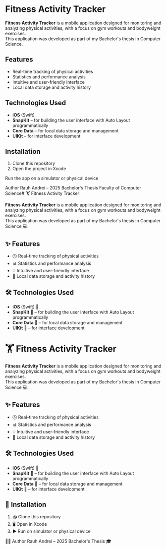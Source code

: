 # Fitness Activity Tracker

**Fitness Activity Tracker** is a mobile application designed for monitoring and analyzing physical activities, with a focus on gym workouts and bodyweight exercises.  
This application was developed as part of my Bachelor's thesis in Computer Science.

## Features
- Real-time tracking of physical activities
- Statistics and performance analysis
- Intuitive and user-friendly interface
- Local data storage and activity history

## Technologies Used
- **iOS** (Swift)
- **SnapKit** – for building the user interface with Auto Layout programmatically
- **Core Data** – for local data storage and management
- **UIKit** – for interface development

## Installation
1. Clone this repository
2. Open the project in Xcode

Run the app on a simulator or physical device

Author
Rauh Andrei – 2025 Bachelor's Thesis
Faculty of Computer Science# 🏋️ Fitness Activity Tracker

**Fitness Activity Tracker** is a mobile application designed for monitoring and analyzing physical activities, with a focus on gym workouts and bodyweight exercises.  
This application was developed as part of my Bachelor's thesis in Computer Science 💻.

## ✨ Features
- 🕒 Real-time tracking of physical activities
- 📊 Statistics and performance analysis
- 💡 Intuitive and user-friendly interface
- 💾 Local data storage and activity history

## 🛠 Technologies Used
- **iOS** (Swift) 🍏
- **SnapKit** 📏 – for building the user interface with Auto Layout programmatically
- **Core Data** 💽 – for local data storage and management
- **UIKit** 🎨 – for interface development
# 🏋️ Fitness Activity Tracker

**Fitness Activity Tracker** is a mobile application designed for monitoring and analyzing physical activities, with a focus on gym workouts and bodyweight exercises.  
This application was developed as part of my Bachelor's thesis in Computer Science 💻.

## ✨ Features
- 🕒 Real-time tracking of physical activities
- 📊 Statistics and performance analysis
- 💡 Intuitive and user-friendly interface
- 💾 Local data storage and activity history

## 🛠 Technologies Used
- **iOS** (Swift) 🍏
- **SnapKit** 📏 – for building the user interface with Auto Layout programmatically
- **Core Data** 💽 – for local data storage and management
- **UIKit** 🎨 – for interface development

## 🔧 Installation
1. 📥 Clone this repository
2. 🖥 Open in Xcode
3. ▶️ Run on simulator or physical device

👨‍💻 Author
Rauh Andrei – 2025 Bachelor's Thesis 🎓
